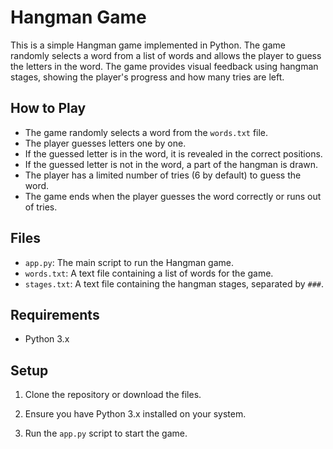 # Hangman Game

This is a simple Hangman game implemented in Python. The game randomly selects a word from a list of words and allows the player to guess the letters in the word. The game provides visual feedback using hangman stages, showing the player's progress and how many tries are left.

## How to Play

- The game randomly selects a word from the `words.txt` file.
- The player guesses letters one by one.
- If the guessed letter is in the word, it is revealed in the correct positions.
- If the guessed letter is not in the word, a part of the hangman is drawn.
- The player has a limited number of tries (6 by default) to guess the word.
- The game ends when the player guesses the word correctly or runs out of tries.

## Files

- `app.py`: The main script to run the Hangman game.
- `words.txt`: A text file containing a list of words for the game.
- `stages.txt`: A text file containing the hangman stages, separated by `###`.

## Requirements

- Python 3.x

## Setup

1. Clone the repository or download the files.

2. Ensure you have Python 3.x installed on your system.

3. Run the `app.py` script to start the game.

